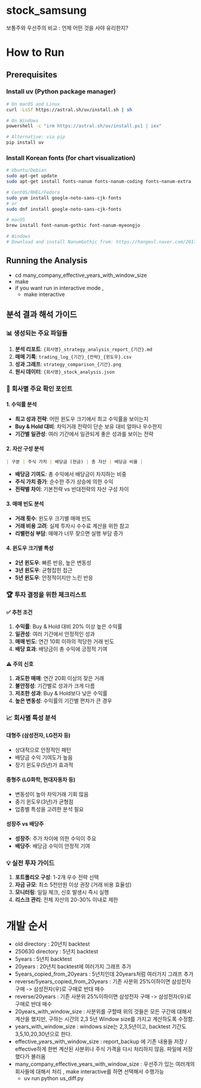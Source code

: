 # stock_samsung
보통주와 우선주의 비교 : 언제 어떤 것을 사야 유리한지?

# How to Run

## Prerequisites
### Install uv (Python package manager)
```bash
# On macOS and Linux
curl -LsSf https://astral.sh/uv/install.sh | sh

# On Windows
powershell -c "irm https://astral.sh/uv/install.ps1 | iex"

# Alternative: via pip
pip install uv
```

### Install Korean fonts (for chart visualization)
```bash
# Ubuntu/Debian
sudo apt-get update
sudo apt-get install fonts-nanum fonts-nanum-coding fonts-nanum-extra

# CentOS/RHEL/Fedora
sudo yum install google-noto-sans-cjk-fonts
# or
sudo dnf install google-noto-sans-cjk-fonts

# macOS
brew install font-nanum-gothic font-nanum-myeongjo

# Windows
# Download and install NanumGothic from: https://hangeul.naver.com/2017/nanum
```

## Running the Analysis
- cd many_company_effective_years_with_window_size
- make
- if you want run in interactive mode ,
  - make interactive

## 분석 결과 해석 가이드

### 📊 **생성되는 주요 파일들**
1. **분석 리포트**: `{회사명}_strategy_analysis_report_{기간}.md`
2. **매매 기록**: `trading_log_{기간}_{전략}_{윈도우}.csv`
3. **성과 그래프**: `strategy_comparison_{기간}.png`
4. **원시 데이터**: `{회사명}_stock_analysis.json`

### 🎯 **회사별 주요 확인 포인트**

#### **1. 수익률 분석**
- **최고 성과 전략**: 어떤 윈도우 크기에서 최고 수익률을 보이는지
- **Buy & Hold 대비**: 차익거래 전략이 단순 보유 대비 얼마나 우수한지
- **기간별 일관성**: 여러 기간에서 일관되게 좋은 성과를 보이는 전략

#### **2. 자산 구성 분석**
```markdown
| 구분 | 주식 가치 | 배당금 (현금) | 총 자산 | 배당금 비율 |
```
- **배당금 기여도**: 총 수익에서 배당금이 차지하는 비중
- **주식 가치 증가**: 순수한 주가 상승에 의한 수익
- **전략별 차이**: 기본전략 vs 반대전략의 자산 구성 차이

#### **3. 매매 빈도 분석**
- **거래 횟수**: 윈도우 크기별 매매 빈도
- **거래 비용 고려**: 실제 투자시 수수료 계산을 위한 참고
- **리밸런싱 부담**: 매매가 너무 잦으면 실행 부담 증가

#### **4. 윈도우 크기별 특성**
- **2년 윈도우**: 빠른 반응, 높은 변동성
- **3년 윈도우**: 균형잡힌 접근
- **5년 윈도우**: 안정적이지만 느린 반응

### 🏆 **투자 결정을 위한 체크리스트**

#### **✅ 추천 조건**
1. **수익률**: Buy & Hold 대비 20% 이상 높은 수익률
2. **일관성**: 여러 기간에서 안정적인 성과
3. **매매 빈도**: 연간 10회 이하의 적당한 거래 빈도
4. **배당 효과**: 배당금이 총 수익에 긍정적 기여

#### **⚠️ 주의 신호**
1. **과도한 매매**: 연간 20회 이상의 잦은 거래
2. **불안정성**: 기간별로 성과가 크게 다름
3. **저조한 성과**: Buy & Hold보다 낮은 수익률
4. **높은 변동성**: 수익률의 기간별 편차가 큰 경우

### 📈 **회사별 특성 분석**

#### **대형주 (삼성전자, LG전자 등)**
- 상대적으로 안정적인 패턴
- 배당금 수익 기여도가 높음
- 장기 윈도우(5년)가 효과적

#### **중형주 (LG화학, 현대자동차 등)**
- 변동성이 높아 차익거래 기회 많음
- 중기 윈도우(3년)가 균형점
- 업종별 특성을 고려한 분석 필요

#### **성장주 vs 배당주**
- **성장주**: 주가 차이에 의한 수익이 주요
- **배당주**: 배당금 수익이 안정적 기여

### 💡 **실전 투자 가이드**

1. **포트폴리오 구성**: 1-2개 우수 전략 선택
2. **자금 규모**: 최소 5천만원 이상 권장 (거래 비용 효율성)
3. **모니터링**: 일일 체크, 신호 발생시 즉시 실행
4. **리스크 관리**: 전체 자산의 20-30% 이내로 제한

# 개발 순서
- old directory : 20년치 backtest
- 250630 directory : 5년치 backtest
- 5years : 5년치 backtest 
- 20years : 20년치 backtest에 여러가지 그래프 추가
- 5years_copied_from_20years : 5년치인데 20years처럼 여러가지 그래프 추가
- reverse/5years_copied_from_20years : 기존 사분위 25%이하이면 삼성전자 구매 -> 삼성전자(우)로 구매로 반대 매수
- reverse/20years : 기존 사분위 25%이하이면 삼성전자 구매 -> 삼성전자(우)로 구매로 반대 매수
- 20years_with_window_size : 사분위를 구할때 위의 것들은 모든 구간에 대해서 계산을 했지만, 구하는 시간의 2,3 5년 Window size를 가지고 계산하도록 수정함.
- years_with_window_size : windows size는 2,3,5년이고,  backtest 기간도 3,5,10,20,30년으로 한다.
- effective_years_with_window_size : report_backup 에 기존 내용들 저장 / effective하게 한번 계산된 사분위나 주식 가격을 다시 처리하지 않음. 파일에 저장했다가 불러옴
- many_company_effective_years_with_window_size : 우선주가 있는 여러개의 회사들에 대해서 처리 , make interactive를 하면 선택해서 수행가능
  - uv run python us_diff.py